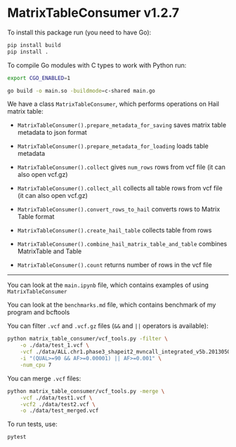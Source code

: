 # MatrixTableConsumer v1.2.7

To install this package run (you need to have Go):

```bash
pip install build
pip install .
```

To compile Go modules with C types to work with Python run:

```bash
export CGO_ENABLED=1

go build -o main.so -buildmode=c-shared main.go
```

We have a class `MatrixTableConsumer`, which performs operations on Hail matrix table:

- `MatrixTableConsumer().prepare_metadata_for_saving` saves matrix table metadata to json format

- `MatrixTableConsumer().prepare_metadata_for_loading` loads table metadata

- `MatrixTableConsumer().collect` gives `num_rows` rows from vcf file (it can also open vcf.gz)

- `MatrixTableConsumer().collect_all` collects all table rows from vcf file (it can also open vcf.gz)

- `MatrixTableConsumer().convert_rows_to_hail` converts rows to Matrix Table format

- `MatrixTableConsumer().create_hail_table` collects table from rows

- `MatrixTableConsumer().combine_hail_matrix_table_and_table` combines MatrixTable and Table

- `MatrixTableConsumer().count` returns number of rows in the vcf file

___

You can look at the `main.ipynb` file, which contains examples of using `MatrixTableConsumer`

You can look at the `benchmarks.md` file, which contains benchmark of my program and bcftools

You can filter `.vcf` and `.vcf.gz` files (`&&` and `||` operators is available):

```bash
python matrix_table_consumer/vcf_tools.py -filter \
    -o ./data/test_1.vcf \
    -vcf ./data/ALL.chr1.phase3_shapeit2_mvncall_integrated_v5b.20130502.genotypes.vcf.gz \
    -i "(QUAL>=90 && AF>=0.00001) || AF>=0.001" \
    -num_cpu 7
```

You can merge `.vcf` files:

```bash
python matrix_table_consumer/vcf_tools.py -merge \
    -vcf ./data/test1.vcf \
    -vcf2 ./data/test2.vcf \
    -o ./data/test_merged.vcf
```

To run tests, use:

```bash
pytest
```
